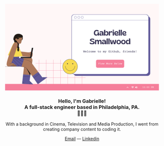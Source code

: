 <img src="Github Header.png">


<h3 align="center">Hello, I'm Gabrielle! 
  <br> A full-stack engineer based in Philadelphia, PA. <br> 👩🏽‍💻 </h3>
<p align="center">With a background in Cinema, Television and Media Production, I went from creating company content to coding it.</p>

<div align="center"><a href="mailto:smallwoodgabrielle@gmail.com">Email</a> — <a href="https://www.linkedin.com/in/gabriellesmallwood/">Linkedin</a></div>

<!---
command-gab/command-gab is a ✨ special ✨ repository because its `README.md` (this file) appears on your GitHub profile.
You can click the Preview link to take a look at your changes.
--->
